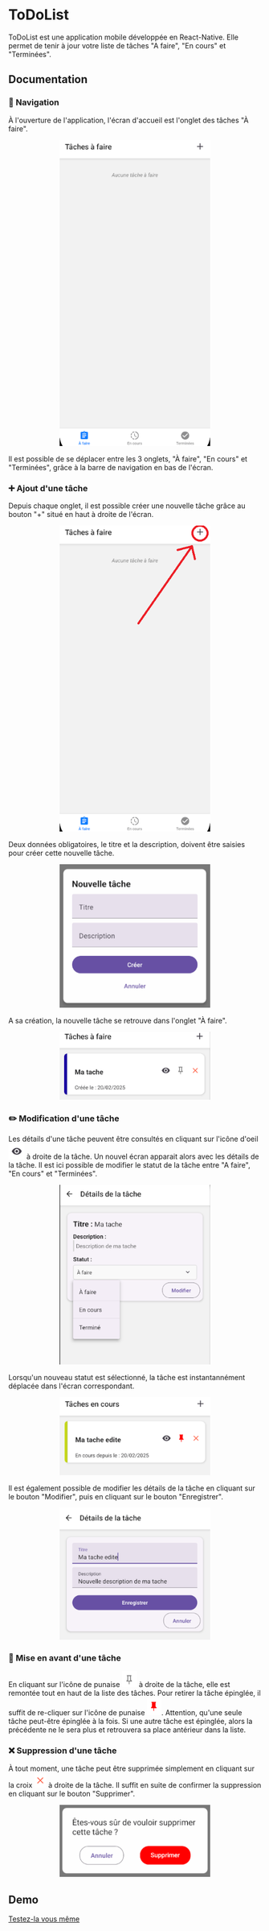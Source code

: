 # ToDoList

ToDoList est une application mobile développée en React-Native. Elle permet de tenir à jour votre liste de tâches "A faire", "En cours" et "Terminées".

## Documentation

### 📱 Navigation

À l'ouverture de l'application, l'écran d'accueil est l'onglet des tâches "À faire".
<p style="text-align: center;">
    <img src="assets/images/ToDoScreen.png" width="300" alt="To do screen">
</p>


Il est possible de se déplacer entre les 3 onglets, "À faire", "En cours" et "Terminées", grâce à la barre de navigation en bas de l'écran.

### ➕ Ajout d'une tâche

Depuis chaque onglet, il est possible créer une nouvelle tâche grâce au bouton "+" situé en haut à droite de l'écran.
<p style="text-align: center;">
    <img src="assets/images/AddTaskButton.png" width="300" alt="Add task button">
</p>

Deux données obligatoires, le titre et la description, doivent être saisies pour créer cette nouvelle tâche.
<p style="text-align: center;">
    <img src="assets/images/AddTask.png" width="300" alt="Add task screen">
</p> 

A sa création, la nouvelle tâche se retrouve dans l'onglet "À faire".
<p style="text-align: center;">
    <img src="assets/images/NewTask.png" width="300" alt="New task">
</p> 

### ✏️ Modification d'une tâche

Les détails d'une tâche peuvent être consultés en cliquant sur l'icône d'oeil <img src="assets/images/EyeButton.png" alt="Eye button"> à droite de la tâche. Un nouvel écran apparait alors avec les détails de la tâche. Il est ici possible de modifier le statut de la tâche entre "A faire", "En cours" et "Terminées".

<p style="text-align: center;">
    <img src="assets/images/EditTaskScreen.png" width="300" alt="Edit task screen">
</p>

Lorsqu'un nouveau statut est sélectionné, la tâche est instantannément déplacée dans l'écran correspondant.
<p style="text-align: center;">
    <img src="assets/images/InProgressTask.png" width="300" alt="In progress task">
</p>

Il est également possible de modifier les détails de la tâche en cliquant sur le bouton "Modifier", puis en cliquant sur le bouton "Enregistrer".
<p style="text-align: center;">
    <img src="assets/images/EditingTask.png" width="300" alt="Editing task">
</p>

### 📌 Mise en avant d'une tâche

En cliquant sur l'icône de punaise <img src="assets/images/EmptyPinButton.png"  alt="Empty screen button"> à droite de la tâche, elle est remontée tout en haut de la liste des tâches. Pour retirer la tâche épinglée, il suffit de re-cliquer sur l'icône de punaise <img src="assets/images/FullPinButton.png" alt="Selection pin button">. Attention, qu'une seule tâche peut-être épinglée à la fois. Si une autre tâche est épinglée, alors la précédente ne le sera plus et retrouvera sa place antérieur dans la liste.

### ❌ Suppression d'une tâche

À tout moment, une tâche peut être supprimée simplement en cliquant sur la croix <img src="assets/images/CrossButton.png" alt="Delete cross button"> à droite de la tâche. Il suffit en suite de confirmer la suppression en cliquant sur le bouton "Supprimer".
<p style="text-align: center;">
    <img src="assets/images/DeleteScreen.png" width="300" alt="Delete task screen">
</p>



## Demo

[Testez-la vous même](https://expo.dev/accounts/dadidodz/projects/ToDoList/updates/7b5979a7-585c-42ea-b294-e8bb22d49615)

